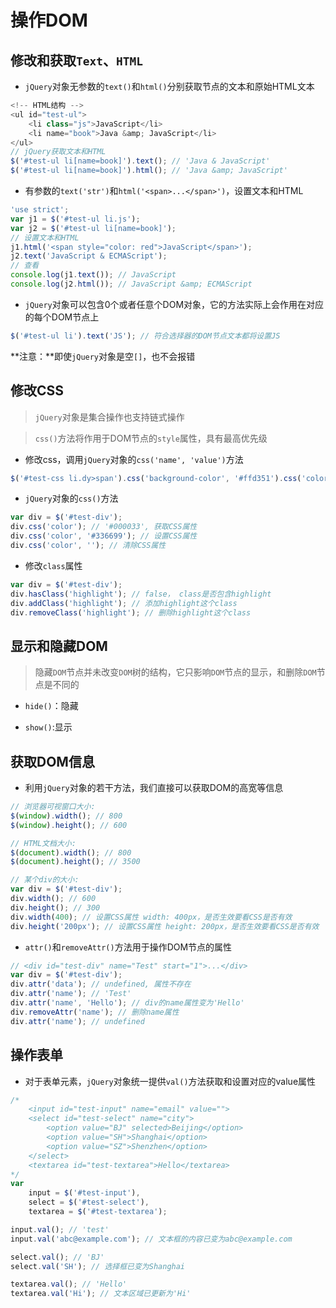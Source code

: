 # 操作DOM

## 修改和获取`Text`、`HTML`

* `jQuery`对象无参数的`text()`和`html()`分别获取节点的文本和原始HTML文本

```JavaScript
<!-- HTML结构 -->
<ul id="test-ul">
    <li class="js">JavaScript</li>
    <li name="book">Java &amp; JavaScript</li>
</ul>
// jQuery获取文本和HTML
$('#test-ul li[name=book]').text(); // 'Java & JavaScript'
$('#test-ul li[name=book]').html(); // 'Java &amp; JavaScript'
```

* 有参数的`text('str')`和`html('<span>...</span>')`，设置文本和HTML

```JavaScript
'use strict';
var j1 = $('#test-ul li.js');
var j2 = $('#test-ul li[name=book]');
// 设置文本和HTML
j1.html('<span style="color: red">JavaScript</span>');
j2.text('JavaScript & ECMAScript');
// 查看
console.log(j1.text()); // JavaScript
console.log(j2.html()); // JavaScript &amp; ECMAScript
```
* `jQuery`对象可以包含0个或者任意个DOM对象，它的方法实际上会作用在对应的每个DOM节点上

```JavaScript
$('#test-ul li').text('JS'); // 符合选择器的DOM节点文本都将设置JS
```
**注意：**即使`jQuery`对象是空`[]`，也不会报错

## 修改CSS

> `jQuery`对象是集合操作也支持链式操作

> `css()`方法将作用于DOM节点的`style`属性，具有最高优先级

* 修改css，调用`jQuery`对象的`css('name', 'value')`方法

```JavaScript
$('#test-css li.dy>span').css('background-color', '#ffd351').css('color', 'red');
```

* `jQuery`对象的`css()`方法

```JavaScript
var div = $('#test-div');
div.css('color'); // '#000033', 获取CSS属性
div.css('color', '#336699'); // 设置CSS属性
div.css('color', ''); // 清除CSS属性
```

* 修改`class`属性

```JavaScript
var div = $('#test-div');
div.hasClass('highlight'); // false， class是否包含highlight
div.addClass('highlight'); // 添加highlight这个class
div.removeClass('highlight'); // 删除highlight这个class
```

## 显示和隐藏DOM

> 隐藏`DOM`节点并未改变`DOM`树的结构，它只影响`DOM`节点的显示，和删除`DOM`节点是不同的

* `hide()`：隐藏

* `show()`:显示

## 获取DOM信息

* 利用`jQuery`对象的若干方法，我们直接可以获取DOM的高宽等信息

```JavaScript
// 浏览器可视窗口大小:
$(window).width(); // 800
$(window).height(); // 600

// HTML文档大小:
$(document).width(); // 800
$(document).height(); // 3500

// 某个div的大小:
var div = $('#test-div');
div.width(); // 600
div.height(); // 300
div.width(400); // 设置CSS属性 width: 400px，是否生效要看CSS是否有效
div.height('200px'); // 设置CSS属性 height: 200px，是否生效要看CSS是否有效
```

* `attr()`和`removeAttr()`方法用于操作DOM节点的属性

```JavaScript
// <div id="test-div" name="Test" start="1">...</div>
var div = $('#test-div');
div.attr('data'); // undefined, 属性不存在
div.attr('name'); // 'Test'
div.attr('name', 'Hello'); // div的name属性变为'Hello'
div.removeAttr('name'); // 删除name属性
div.attr('name'); // undefined
```

## 操作表单

* 对于表单元素，`jQuery`对象统一提供`val()`方法获取和设置对应的value属性

```JavaScript
/*
    <input id="test-input" name="email" value="">
    <select id="test-select" name="city">
        <option value="BJ" selected>Beijing</option>
        <option value="SH">Shanghai</option>
        <option value="SZ">Shenzhen</option>
    </select>
    <textarea id="test-textarea">Hello</textarea>
*/
var
    input = $('#test-input'),
    select = $('#test-select'),
    textarea = $('#test-textarea');

input.val(); // 'test'
input.val('abc@example.com'); // 文本框的内容已变为abc@example.com

select.val(); // 'BJ'
select.val('SH'); // 选择框已变为Shanghai

textarea.val(); // 'Hello'
textarea.val('Hi'); // 文本区域已更新为'Hi'
```
